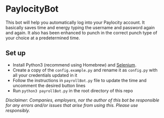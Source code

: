 # PaylocityBot
This bot will help you automatically log into your Paylocity account. It basically saves time and energy typing the username and password again and again. It also has been enhanced to punch in the correct punch type of your choice at a predetermined time.

## Set up
- Install Python3 (recommend using Homebrew) and [Selenium](https://pypi.org/project/selenium/).
- Create a copy of the `config.example.py` and rename it as `config.py` with all your credentials updated in it
- Follow the instructions in `payrollBot.py` file to update the time and uncomment the desired button lines
- Run `python3 payrollBot.py` in the root directory of this repo

*Disclaimer: Companies, employers, nor the author of this bot be responsible for any errors and/or issues that arise from using this. Please use responsibly.*
